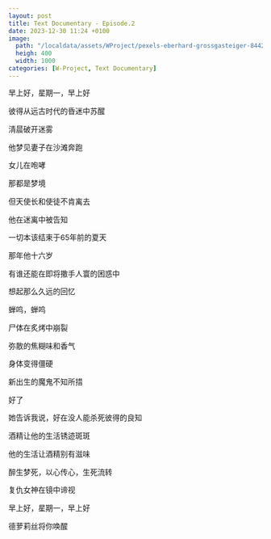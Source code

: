 ```yaml
---
layout: post
title: Text Documentary - Episode.2
date: 2023-12-30 11:24 +0100
image:
  path: "/localdata/assets/WProject/pexels-eberhard-grossgasteiger-844297.jpg"
  heigh: 400
  width: 1000
categories: [W-Project, Text Documentary]
---
```


<style>
p {font-size:0.92rem;}
</style>


早上好，星期一，早上好

彼得从远古时代的昏迷中苏醒

清晨破开迷雾

他梦见妻子在沙滩奔跑

女儿在咆哮

那都是梦境

但天使长和使徒不肯离去

他在迷离中被告知

一切本该结束于65年前的夏天

那年他十六岁

有谁还能在即将撒手人寰的困惑中

想起那么久远的回忆

蝉鸣，蝉鸣

尸体在炙烤中崩裂

弥散的焦糊味和香气

身体变得僵硬

新出生的魔鬼不知所措

好了

她告诉我说，好在没人能杀死彼得的良知

酒精让他的生活锈迹斑斑

他的生活让酒精别有滋味

醉生梦死，以心传心，生死流转

复仇女神在镜中谛视

早上好，星期一，早上好

德萝莉丝将你唤醒


